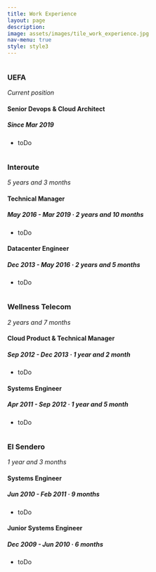 ```yaml
---
title: Work Experience
layout: page
description:
image: assets/images/tile_work_experience.jpg
nav-menu: true
style: style3
---
```


<!-- Main -->
<div id="main" class="alt">

<!-- One -->
<section id="one">
	<div class="inner">

<!-- @UEFA -->
<div>
    <span class="image left"><img src="{% link assets/images/work_experience_uefa.jpg %}" alt="" /></span>
    <h3 class="company">UEFA</h3>
    <i>Current position</i>
</div>
<div class="box-company">
    <h4>Senior Devops & Cloud Architect</h4>
    <h5>Since Mar 2019</h5>
    <ul>
		<li>toDo</li>
	</ul>
</div>

<!-- @Interoute -->
<div>
    <span class="image left"><img src="{% link assets/images/work_experience_interoute.jpg %}" alt="" /></span>
    <h3 class="company">Interoute</h3>
    <i>5 years and 3 months</i>
</div>
<div class="box-company">
    <h4>Technical Manager</h4>
    <h5>May 2016 - Mar 2019<i> · 2 years and 10 months</i></h5>
    <ul>
		<li>toDo</li>
	</ul>
    <h4>Datacenter Engineer</h4>
    <h5>Dec 2013 - May 2016<i> · 2 years and 5 months</i></h5>
    <ul>
		<li>toDo</li>
	</ul>
</div>

<!-- @Wellness Telecom -->
<div>
    <span class="image left"><img src="{% link assets/images/work_experience_wellnesstelecom.jpg %}" alt="" /></span>
    <h3 class="company">Wellness Telecom</h3>
    <i>2 years and 7 months</i>
</div>
<div class="box-company">
    <h4>Cloud Product & Technical Manager</h4>
    <h5>Sep 2012 - Dec 2013<i> · 1 year and 2 month</i></h5>
    <ul>
		<li>toDo</li>
	</ul>
    <h4>Systems Engineer</h4>
    <h5>Apr 2011 - Sep 2012<i> · 1 year and 5 month</i></h5>
    <ul>
		<li>toDo</li>
	</ul>
</div>

<!-- @El Sendero -->
<div>
    <span class="image left"><img src="{% link assets/images/work_experience_elsendero.jpg %}" alt="" /></span>
    <h3 class="company">El Sendero</h3>
    <i>1 year and 3 months</i>
</div>
<div class="box-company">
    <h4>Systems Engineer</h4>
    <h5>Jun 2010 - Feb 2011<i> · 9 months</i></h5>
    <ul>
		<li>toDo</li>
	</ul>
    <h4>Junior Systems Engineer</h4>
    <h5>Dec 2009 - Jun 2010<i> · 6 months</i></h5>
    <ul>
		<li>toDo</li>
	</ul>
</div>

</div>
</section>

</div>
